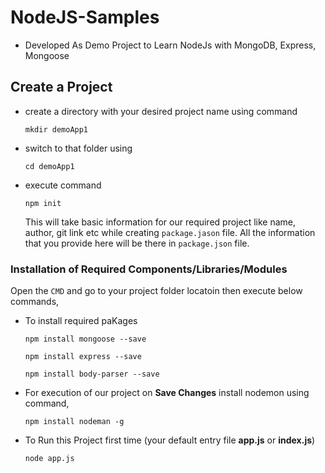 # NodeJS-Samples
* Developed As Demo Project to Learn NodeJs with MongoDB, Express, Mongoose

## Create a Project
*   create a directory with your desired project name using command

    `mkdir demoApp1`

*   switch to that folder using 

    `cd demoApp1`

*   execute command

    `npm init`

    This will take basic information for our required project like name, author, git link etc while creating `package.jason` file. All the information that you provide here will be there in `package.json` file.


### Installation of Required Components/Libraries/Modules

Open the `CMD` and go to your project folder locatoin then execute below commands,
* To install required paKages

    `npm install mongoose --save`

    `npm install express --save`
    
    `npm install body-parser --save`

* For execution of our project on **Save Changes** install nodemon using command,

    `npm install nodeman -g`

* To Run this Project first time (your default entry file **app.js** or **index.js**)

    `node app.js`

